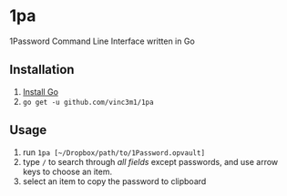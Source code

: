 # 1pa
1Password Command Line Interface written in Go

## Installation
1. [Install Go](https://golang.org/doc/install)
2. `go get -u github.com/vinc3m1/1pa`

## Usage
1. run `1pa [~/Dropbox/path/to/1Password.opvault]`
2. type `/` to search through *all fields* except passwords, and use arrow keys to choose an item.
3. select an item to copy the password to clipboard
